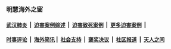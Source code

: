 
### 明慧海外之窗

####  [武汉肺炎](indexes/365.md?t=03010900) &nbsp;|&nbsp;  [迫害案例综述](indexes/328.md?t=03010900) &nbsp;|&nbsp; [迫害致死案例](indexes/277.md?t=03010900)  &nbsp;|&nbsp; [更多迫害案例](indexes/81.md?t=03010900)  &nbsp;|&nbsp; 
####  [时事评论](indexes/19.md?t=03010900) &nbsp;|&nbsp; [海外简讯](indexes/245.md?t=03010900)&nbsp;|&nbsp;  [社会支持](indexes/140.md?t=03010900) &nbsp;|&nbsp; [褒奖决议](indexes/282.md?t=03010900) &nbsp;|&nbsp; [社区报道](indexes/91.md?t=03010900)  &nbsp;|&nbsp; [天人之间](indexes/78.md?t=03010900) 

